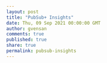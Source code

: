 ```yaml
---
layout: post
title: "PubSub+ Insights"
date: Thu, 09 Sep 2021 00:00:00 GMT
author: gvensan
comments: true
published: true
share: true
permalink: pubsub-insights
---
```

